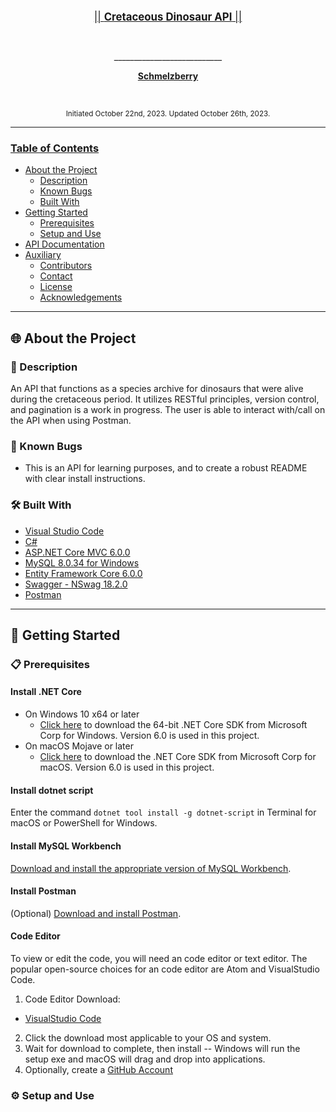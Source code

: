 <br>
<p align="center">
  <u><big>|| <b>Cretaceous Dinosaur API</b> ||</big></u>
</p>
<p align="center">
    <!-- Project Avatar/Logo -->
    <br>
    <p align="center">
      ___________________________
    </p>
    <!-- GitHub Link -->
    <p align="center">
        <a href="https://github.com/Schmelzberry">
            <strong>Schmelzberry</strong>
        </a>
    </p>
    <br>
    <p align="center">
  <small>Initiated October 22nd, 2023. Updated October 26th, 2023.</small>
</p>

------------------------------
### <u>Table of Contents</u>
* <a href="#🌐-about-the-project">About the Project</a>
    * <a href="#📖-description">Description</a>
    * <a href="#🦠-known-bugs">Known Bugs</a>
    * <a href="#🛠-built-with">Built With</a>
    <!-- * <a href="#🔍-preview">Preview</a> -->
* <a href="#🏁-getting-started">Getting Started</a>
    * <a href="#📋-prerequisites">Prerequisites</a>
    * <a href="#⚙️-setup-and-use">Setup and Use</a>
* <a href="#🛰️-api-documentation">API Documentation</a>
* <a href="#🤝-contributors">Auxiliary</a>
    * <a href="#🤝-contributors">Contributors</a>
    * <a href="#✉️-contact-and-support">Contact</a>
    * <a href="#⚖️-license">License</a>
    * <a href="#🌟-acknowledgements">Acknowledgements</a>
    
------------------------------

## 🌐 About the Project

### 📖 Description
An API that functions as a species archive for dinosaurs that were alive during the cretaceous period. It utilizes RESTful principles, version control, and pagination is a work in progress. The user is able to interact with/call on the API when using Postman.

### 🦠 Known Bugs

* This is an API for learning purposes, and to create a robust README with clear install instructions.

### 🛠 Built With
* [Visual Studio Code](https://code.visualstudio.com/)
* [C#](https://docs.microsoft.com/en-us/dotnet/csharp/)
* [ASP.NET Core MVC 6.0.0](https://docs.microsoft.com/en-us/aspnet/core/mvc/overview?view=aspnetcore-3.1)
* [MySQL 8.0.34 for Windows](https://dev.mysql.com/)
* [Entity Framework Core 6.0.0](https://docs.microsoft.com/en-us/ef/core/)
* [Swagger - NSwag 18.2.0](https://docs.microsoft.com/en-us/aspnet/core/tutorials/getting-started-with-nswag?view=aspnetcore-3.1&tabs=visual-studio)
* [Postman](postman.com)

<!-- ### 🔍 Preview -->

------------------------------

## 🏁 Getting Started

### 📋 Prerequisites

#### Install .NET Core
* On Windows 10 x64 or later
  * [Click here](https://dotnet.microsoft.com/en-us/download) to download the 64-bit .NET Core SDK from Microsoft Corp for Windows. Version 6.0 is used in this project. 
* On macOS Mojave or later
  * [Click here](https://dotnet.microsoft.com/en-us/download) to download the .NET Core SDK from Microsoft Corp for macOS.  Version 6.0 is used in this project. 
#### Install dotnet script
 Enter the command ``dotnet tool install -g dotnet-script`` in Terminal for macOS or PowerShell for Windows.

#### Install MySQL Workbench
 [Download and install the appropriate version of MySQL Workbench](https://dev.mysql.com/downloads/workbench/).

#### Install Postman
(Optional) [Download and install Postman](https://www.postman.com/downloads/).

#### Code Editor

  To view or edit the code, you will need an code editor or text editor. The popular open-source choices for an code editor are Atom and VisualStudio Code.

  1) Code Editor Download:

  * [VisualStudio Code](https://code.visualstudio.com/)
  2) Click the download most applicable to your OS and system.
  3) Wait for download to complete, then install -- Windows will run the setup exe and macOS will drag and drop into applications.
  4) Optionally, create a [GitHub Account](https://github.com)

### ⚙️ Setup and Use
